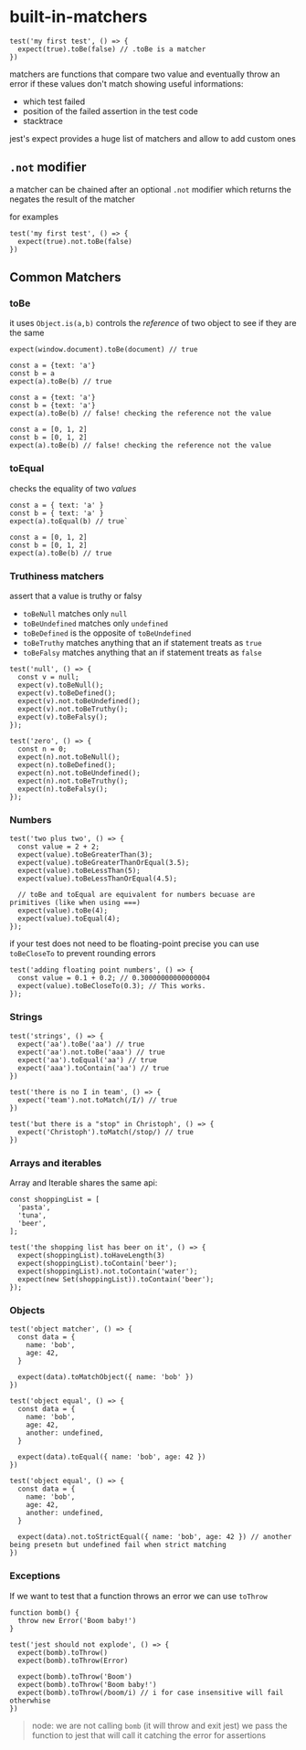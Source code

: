 # built-in-matchers

```
test('my first test', () => {
  expect(true).toBe(false) // .toBe is a matcher
})
```

matchers are functions that compare two value and eventually throw an error if these values don't match showing useful informations:

- which test failed
- position of the failed assertion in the test code
- stacktrace

jest's expect provides a huge list of matchers and allow to add custom ones

## `.not` modifier

a matcher can be chained after an optional `.not` modifier which returns the negates the result of the matcher

for examples

```
test('my first test', () => {
  expect(true).not.toBe(false)
})
```

## Common Matchers

### toBe

it uses `Object.is(a,b)` controls the _reference_ of two object to see if they are the same

```
expect(window.document).toBe(document) // true

const a = {text: 'a'}
const b = a
expect(a).toBe(b) // true

const a = {text: 'a'}
const b = {text: 'a'}
expect(a).toBe(b) // false! checking the reference not the value

const a = [0, 1, 2]
const b = [0, 1, 2]
expect(a).toBe(b) // false! checking the reference not the value
```

### toEqual

checks the equality of two _values_

```
const a = { text: 'a' }
const b = { text: 'a' }
expect(a).toEqual(b) // true`

const a = [0, 1, 2]
const b = [0, 1, 2]
expect(a).toBe(b) // true
```

### Truthiness matchers

assert that a value is truthy or falsy

- `toBeNull` matches only `null`
- `toBeUndefined` matches only `undefined`
- `toBeDefined` is the opposite of `toBeUndefined`
- `toBeTruthy` matches anything that an if statement treats as `true`
- `toBeFalsy` matches anything that an if statement treats as `false`

```
test('null', () => {
  const v = null;
  expect(v).toBeNull();
  expect(v).toBeDefined();
  expect(v).not.toBeUndefined();
  expect(v).not.toBeTruthy();
  expect(v).toBeFalsy();
});

test('zero', () => {
  const n = 0;
  expect(n).not.toBeNull();
  expect(n).toBeDefined();
  expect(n).not.toBeUndefined();
  expect(n).not.toBeTruthy();
  expect(n).toBeFalsy();
});
```

### Numbers

```
test('two plus two', () => {
  const value = 2 + 2;
  expect(value).toBeGreaterThan(3);
  expect(value).toBeGreaterThanOrEqual(3.5);
  expect(value).toBeLessThan(5);
  expect(value).toBeLessThanOrEqual(4.5);

  // toBe and toEqual are equivalent for numbers becuase are primitives (like when using ===)
  expect(value).toBe(4);
  expect(value).toEqual(4);
});
```

if your test does not need to be floating-point precise you can use `toBeCloseTo` to prevent rounding errors

```
test('adding floating point numbers', () => {
  const value = 0.1 + 0.2; // 0.30000000000000004
  expect(value).toBeCloseTo(0.3); // This works.
});
```

### Strings

```
test('strings', () => {
  expect('aa').toBe('aa') // true
  expect('aa').not.toBe('aaa') // true
  expect('aa').toEqual('aa') // true
  expect('aaa').toContain('aa') // true
})

test('there is no I in team', () => {
  expect('team').not.toMatch(/I/) // true
})

test('but there is a "stop" in Christoph', () => {
  expect('Christoph').toMatch(/stop/) // true
})
```

### Arrays and iterables

Array and Iterable shares the same api:

```
const shoppingList = [
  'pasta',
  'tuna',
  'beer',
];

test('the shopping list has beer on it', () => {
  expect(shoppingList).toHaveLength(3)
  expect(shoppingList).toContain('beer');
  expect(shoppingList).not.toContain('water');
  expect(new Set(shoppingList)).toContain('beer');
});
```

### Objects

```
test('object matcher', () => {
  const data = {
    name: 'bob',
    age: 42,
  }

  expect(data).toMatchObject({ name: 'bob' })
})
```

```
test('object equal', () => {
  const data = {
    name: 'bob',
    age: 42,
    another: undefined,
  }

  expect(data).toEqual({ name: 'bob', age: 42 })
})
```

```
test('object equal', () => {
  const data = {
    name: 'bob',
    age: 42,
    another: undefined,
  }

  expect(data).not.toStrictEqual({ name: 'bob', age: 42 }) // another being presetn but undefined fail when strict matching
})
```

### Exceptions

If we want to test that a function throws an error we can use `toThrow`

```
function bomb() {
  throw new Error('Boom baby!')
}

test('jest should not explode', () => {
  expect(bomb).toThrow()
  expect(bomb).toThrow(Error)

  expect(bomb).toThrow('Boom')
  expect(bomb).toThrow('Boom baby!')
  expect(bomb).toThrow(/boom/i) // i for case insensitive will fail otherwhise
})
```

> node: we are not calling `bomb` (it will throw and exit jest) we pass the function to jest that will call it catching the error for assertions
